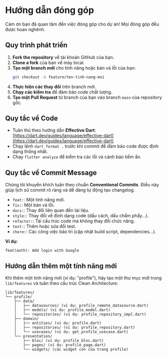 # Hướng dẫn đóng góp

Cảm ơn bạn đã quan tâm đến việc đóng góp cho dự án! Mọi đóng góp đều được hoan nghênh.

## Quy trình phát triển

1.  **Fork the repository** về tài khoản GitHub của bạn.
2.  **Clone a fork** của bạn về máy local.
3.  **Tạo một branch mới** cho tính năng hoặc bản vá lỗi của bạn:
    ```bash
    git checkout -b feature/ten-tinh-nang-moi
    ```
4.  **Thực hiện các thay đổi** trên branch mới.
5.  **Chạy các kiểm tra** để đảm bảo code chất lượng.
6.  **Tạo một Pull Request** từ branch của bạn vào branch `main` của repository gốc.

## Quy tắc về Code

-   Tuân thủ theo hướng dẫn **Effective Dart**: [https://dart.dev/guides/language/effective-dart](https://dart.dev/guides/language/effective-dart)
-   Chạy lệnh `dart format .` trước khi commit để đảm bảo code được định dạng thống nhất.
-   Chạy `flutter analyze` để kiểm tra các lỗi và cảnh báo tiềm ẩn.

## Quy tắc về Commit Message

Chúng tôi khuyến khích tuân theo chuẩn **Conventional Commits**. Điều này giúp lịch sử commit rõ ràng và dễ dàng tự động tạo changelog.

-   `feat:`: Một tính năng mới.
-   `fix:`: Một bản vá lỗi.
-   `docs:`: Thay đổi liên quan đến tài liệu.
-   `style:`: Thay đổi về định dạng code (dấu cách, dấu chấm phẩy...).
-   `refactor:`: Tái cấu trúc code mà không thay đổi chức năng.
-   `test:`: Thêm hoặc sửa đổi test.
-   `chore:`: Các công việc bảo trì (cập nhật build script, dependencies...).

**Ví dụ:**
```
feat(auth): Add login with Google
```

## Hướng dẫn thêm một tính năng mới

Khi thêm một tính năng mới (ví dụ: "profile"), hãy tạo một thư mục mới trong `lib/features` và tuân theo cấu trúc Clean Architecture:

```
lib/features/
└── profile/
    ├── data/
    │   ├── datasources/ (ví dụ: profile_remote_datasource.dart)
    │   ├── models/ (ví dụ: profile_model.dart)
    │   └── repositories/ (ví dụ: profile_repository_impl.dart)
    ├── domain/
    │   ├── entities/ (ví dụ: profile.dart)
    │   ├── repositories/ (ví dụ: profile_repository.dart)
    │   └── usecases/ (ví dụ: get_profile_usecase.dart)
    └── presentation/
        ├── bloc/ (ví dụ: profile_bloc.dart)
        ├── pages/ (ví dụ: profile_page.dart)
        └── widgets/ (các widget con của trang profile)
```